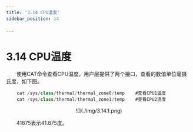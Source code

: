 ```yaml
---
title: '3.14 CPU温度'
sidebar_position: 14

---
```


# 3.14 CPU温度

&emsp;&emsp;使用CAT命令查看CPU温度，用户层提供了两个接口，查看的数值单位毫摄氏度，如下图。

```c#
	cat /sys/class/thermal/thermal_zone0/temp    #查看CPU1温度
	cat /sys/class/thermal/thermal_zone1/temp    #查看CPU2温度
```

<center>
![](./img/3.14.1.png)
</center>

&emsp;&emsp;41875表示41.875度。






